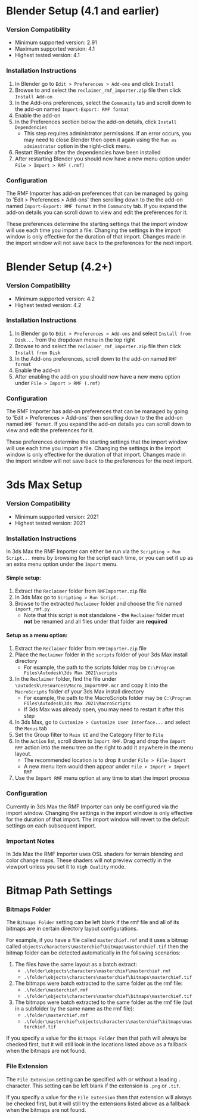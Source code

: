# Blender Setup (4.1 and earlier)

### Version Compatibility
- Minimum supported version: 2.91
- Maximum supported version: 4.1
- Highest tested version: 4.1

### Installation Instructions
1. In Blender go to `Edit > Preferences > Add-ons` and click `Install`
2. Browse to and select the `reclaimer_rmf_importer.zip` file then click `Install Add-on`
3. In the Add-ons preferences, select the `Community` tab and scroll down to the add-on named `Import-Export: RMF format`
4. Enable the add-on
5. In the Preferences section below the add-on details, click `Install Dependencies`
    - This step requires administrator permissions. If an error occurs, you may need to close Blender then open it again using the `Run as adminstrator` option in the right-click menu.
6. Restart Blender after the dependencies have been installed
7. After restarting Blender you should now have a new menu option under `File > Import > RMF (.rmf)`

### Configuration
The RMF Importer has add-on preferences that can be managed by going to 'Edit > Preferences > Add-ons' then scrolling down to the the add-on named `Import-Export: RMF format` in the `Community` tab. If you expand the add-on details you can scroll down to view and edit the preferences for it.

These preferences determine the starting settings that the import window will use each time you import a file. Changing the settings in the import window is only effective for the duration of that import. Changes made in the import window will not save back to the preferences for the next import.


# Blender Setup (4.2+)

### Version Compatibility
- Minimum supported version: 4.2
- Highest tested version: 4.2

### Installation Instructions
1. In Blender go to `Edit > Preferences > Add-ons` and select `Install from Disk...` from the dropdown menu in the top right
2. Browse to and select the `reclaimer_rmf_importer.zip` file then click `Install from Disk`
3. In the Add-ons preferences, scroll down to the add-on named `RMF format`
4. Enable the add-on
5. After enabling the add-on you should now have a new menu option under `File > Import > RMF (.rmf)`

### Configuration
The RMF Importer has add-on preferences that can be managed by going to 'Edit > Preferences > Add-ons' then scrolling down to the the add-on named `RMF format`. If you expand the add-on details you can scroll down to view and edit the preferences for it.

These preferences determine the starting settings that the import window will use each time you import a file. Changing the settings in the import window is only effective for the duration of that import. Changes made in the import window will not save back to the preferences for the next import.


# 3ds Max Setup

### Version Compatibility
- Minimum supported version: 2021
- Highest tested version: 2021

### Installation Instructions
In 3ds Max the RMF Importer can either be run via the `Scripting > Run Script...` menu by browsing for the script each time, or you can set it up as an extra menu option under the `Import` menu.

#### Simple setup:
1. Extract the `Reclaimer` folder from `RMFImporter.zip` file
2. In 3ds Max go to `Scripting > Run Script...`
3. Browse to the extracted `Reclaimer` folder and choose the file named `import_rmf.py`
     - Note that this script is **not** standalone - the `Reclaimer` folder must **not** be renamed and all files under that folder are **required**

#### Setup as a menu option:
1. Extract the `Reclaimer` folder from `RMFImporter.zip` file
2. Place the `Reclaimer` folder in the `scripts` folder of your 3ds Max install directory
    - For example, the path to the scripts folder may be `C:\Program Files\Autodesk\3ds Max 2021\scripts`
3. In the `Reclaimer` folder, find the file under `\autodesk\resources\Macro_ImportRMF.mcr` and copy it into the `MacroScripts` folder of your 3ds Max install directory
    - For example, the path to the MacroScripts folder may be `C:\Program Files\Autodesk\3ds Max 2021\MacroScripts`
    - If 3ds Max was already open, you may need to restart it after this step
4. In 3ds Max, go to `Customize > Customize User Interface...` and select the `Menus` tab
5. Set the Group filter to `Main UI` and the Category filter to `File`
6. In the `Action` list, scroll down to `Import RMF`. Drag and drop the `Import RMF` action into the menu tree on the right to add it anywhere in the menu layout.
    - The recommended location is to drop it under `File > File-Import`
    - A new menu item would then appear under `File > Import > Import RMF`
7. Use the `Import RMF` menu option at any time to start the import process

### Configuration
Currently in 3ds Max the RMF Importer can only be configured via the import window. Changing the settings in the import window is only effective for the duration of that import. The import window will revert to the default settings on each subsequent import.

### Important Notes
In 3ds Max the RMF Importer uses OSL shaders for terrain blending and color change maps. These shaders will not preview correctly in the viewport unless you set it to `High Quality` mode.


# Bitmap Path Settings

### Bitmaps Folder
The `Bitmaps Folder` setting can be left blank if the rmf file and all of its bitmaps are in certain directory layout configurations.

For example, if you have a file called `masterchief.rmf` and it uses a bitmap called `objects\characters\masterchief\bitmaps\masterchief.tif` then the bitmap folder can be detected automatically in the following scenarios:
1.  The files have the same layout as a batch extract:
    - `.\folder\objects\characters\masterchief\masterchief.rmf`
    - `.\folder\objects\characters\masterchief\bitmaps\masterchief.tif`
2.  The bitmaps were batch extracted to the same folder as the rmf file:
    - `.\folder\masterchief.rmf`
    - `.\folder\objects\characters\masterchief\bitmaps\masterchief.tif`
3.  The bitmaps were batch extracted to the same folder as the rmf file (but in a subfolder by the same name as the rmf file):
    - `.\folder\masterchief.rmf`
    - `.\folder\masterchief\objects\characters\masterchief\bitmaps\masterchief.tif`

If you specify a value for the `Bitmaps Folder` then that path will always be checked first, but it will still look in the locations listed above as a fallback when the bitmaps are not found.

### File Extension
The `File Extension` setting can be specified with or without a leading `.` character. This setting can be left blank if the extension is `.png` or `.tif`.

If you specify a value for the `File Extension` then that extension will always be checked first, but it will still try the extensions listed above as a fallback when the bitmaps are not found.